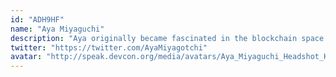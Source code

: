 ```yaml
---
id: "ADH9HF"
name: "Aya Miyaguchi"
description: "Aya originally became fascinated in the blockchain space for its potential to impact financial inclusion in emerging economies. In early 2013, she joined Kraken and educated the public, regulators, and media on cryptocurrencies and blockchain innovation globally as Managing Director of Japan. Her passion for creating lasting sustainable impact led her to join the Ethereum Foundation as Executive Director. There, she leads the Foundation’s work to support the Ethereum ecosystem through core resea"
twitter: "https://twitter.com/AyaMiyagotchi"
avatar: "http://speak.devcon.org/media/avatars/Aya_Miyaguchi_Headshot_KnTdjlZ.jpg"
---
```

